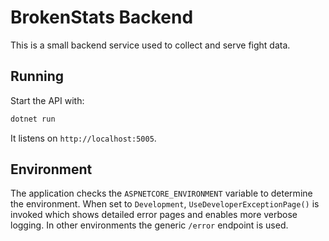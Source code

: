 # BrokenStats Backend

This is a small backend service used to collect and serve fight data.

## Running

Start the API with:

```bash
dotnet run
```

It listens on `http://localhost:5005`.

## Environment

The application checks the `ASPNETCORE_ENVIRONMENT` variable to determine the environment. When set to `Development`, `UseDeveloperExceptionPage()` is invoked which shows detailed error pages and enables more verbose logging. In other environments the generic `/error` endpoint is used.

